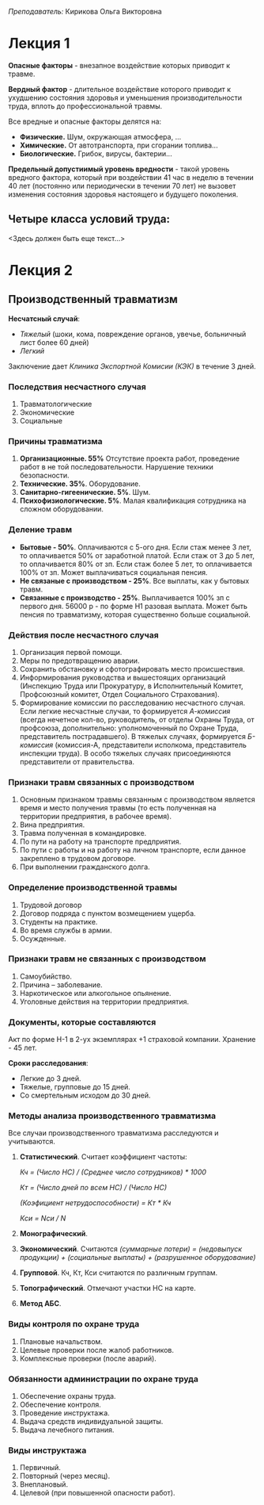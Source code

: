 _Преподаватель:_ Кирикова Ольга Викторовна

# Лекция 1

__Опасные факторы__ - внезапное воздействие которых приводит к травме.

__Вердный фактор__ - длительное воздействие которого приводит к ухудшению состояния здоровья и уменьшения производительности труда, вплоть до профессиональной травмы.

Все вредные и опасные факторы делятся на:
- __Физические.__ Шум, окружающая атмосфера, ...
- __Химические.__ От автотранспорта, при сгорании топлива...
- __Биологические.__ Грибок, вирусы, бактерии...

__Предельный допустиимый уровень вредности__ - такой уровень вредного фактора, который при воздействии 41 час в неделю в течении 40 лет (постоянно или периодически в течении 70 лет) не вызовет изменения состояния здоровья настоящего и будущего поколения.

Четыре класса условий труда:
-
<Здесь должен быть еще текст...>

# Лекция 2
## Производственный травматизм

__Несчатсный случай__:
- _Тяжелый_ (шоки, кома, повреждение органов, увечье, больничный лист более 60 дней)
- _Легкий_

Заключение дает _Клиника Экспортной Комисии (КЭК)_ в течение 3 дней.

### Последствия несчастного случая
1. Травматологические
2. Экономические
3. Социальные

### Причины травматизма
1. __Организационные. 55%__  Отсутствие проекта работ, проведение работ в не той последовательности. Нарушение техники безопасности.
2. __Технические. 35%__. Оборудование.
3. __Санитарно-гигеенические. 5%__. Шум.
4. __Психофизиологические. 5%__. Малая квалификация сотрудника на сложном оборудовании.

### Деление травм
- __Бытовые - 50%__. Оплачиваются с 5-ого дня. Если стаж менее 3 лет, то оплачивается 50% от заработной платой. Если стаж от 3 до 5 лет, то оплачивается 80% от зп. Если стаж более 5 лет, то оплачивается 100% от зп. Может выплачиваться социальная пенсия.
- __Не связаные с производством - 25%__. Все выплаты, как у бытовых травм.
- __Связанные с производство - 25%__. Выплачивается 100% зп с первого дня. 56000 р - по форме H1 разовая выплата. Может быть пенсия по травматизму, которая существенно больше социальной.

### Действия после несчастного случая
1. Организация первой помощи.
2. Меры по предотвращению аварии.
3. Сохранить обстановку и сфотографировать место происшествия.
4. Информирования руководства и вышестоящих организаций (Инспекцию Труда или Прокуратуру, в Исполнительный Комитет, Профсоюзный комитет, Отдел Социального Страхования).
5. Формирование комиссии по расследованию несчастного случая. Если легкие несчастные случаи, то формируется _А-комиссия_ (всегда нечетное кол-во, руководитель, от отделы Охраны Труда, от профсоюза, дополнительно: уполномоченный по Охране Труда, представитель пострадавшего). В тяжелых случаях, формируется _Б-комиссия_ (комиссия-А, представители исполкома, представитель инспекции труда). В особо тяжелых случаях присоединяются представители от правительства.

### Признаки травм связанных с производством
1. Основным признаком травмы связанным с производством является время и место получения травмы (то есть полученная на территории предприятия, в рабочее время).
2. Вина предприятия.
3. Травма полученная в командировке.
4. По пути на работу на транспорте предприятия.
5. По пути с работы и на работу на личном транспорте, если данное закреплено в трудовом договоре.
6. При выполнении гражданского долга.

### Определение производственной травмы
1. Трудовой договор
2. Договор подряда с пунктом возмещением ущерба.
3. Студенты на практике.
4. Во время службы в армии.
5. Осужденные.

### Признаки травм не связанных с производством
1. Самоубийство.
2. Причина – заболевание.
3. Наркотическое или алкогольное опьянение.
4. Уголовные действия на территории предприятия.

### Документы, которые составляются
Акт по форме Н-1 в 2-ух экземплярах +1 страховой компании. Хранение - 45 лет.

__Сроки расследования__:
- Легкие до 3 дней.
- Тяжелые, групповые до 15 дней.
- Со смертельным исходом до 30 дней.

### Методы анализа производственного травматизма
Все случаи производственного травматизма расследуются и учитываются.

1. __Статистический__. Считает коэффициент частоты:

    _Кч = (Число НС) / (Среднее число сотрудников) * 1000_

    _Кт = (Число дней по всем НС) / (Число НС)_

    _(Коэфициент нетрудоспособности) = Кт * Кч_

    _Кси = Nси / N_

2. __Монографический__.
3. __Экономический__. Считаются _(суммарные потери) = (недовыпуск продукции) + (социальные выплаты) + (разрушенное оборудование)_
4. __Групповой__. Кч, Кт, Кси считаются по различным группам.
5. __Топографический__. Отмечают участки НС на карте.
6. __Метод АБС__.

### Виды контроля по охране труда
1. Плановые начальством.
2. Целевые проверки после жалоб работников.
3. Комплексные проверки (после аварий).

### Обязанности администрации по охране труда
1. Обеспечение охраны труда.
2. Обеспечение контроля.
3. Проведение инструктажа.
4. Выдача средств индивидуальной защиты.
5. Выдача лечебного питания.

### Виды инструктажа
1. Первичный.
2. Повторный (через месяц).
3. Внеплановый.
4. Целевой (при повышенной опасности работ).
